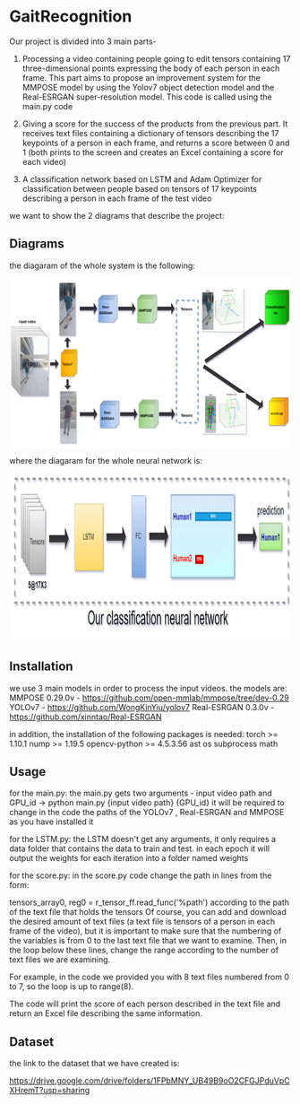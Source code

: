 # GaitRecognition

Our project is divided into 3 main parts-

1.  Processing a video containing people going to edit tensors
    containing 17 three-dimensional points expressing the body of each
    person in each frame. This part aims to propose an improvement
    system for the MMPOSE model by using the Yolov7 object detection
    model and the Real-ESRGAN super-resolution model. This code is
    called using the main.py code

2.  Giving a score for the success of the products from the previous
    part. It receives text files containing a dictionary of tensors
    describing the 17 keypoints of a person in each frame, and returns a
    score between 0 and 1 (both prints to the screen and creates an
    Excel containing a score for each video)

3.  A classification network based on LSTM and Adam Optimizer for
    classification between people based on tensors of 17 keypoints
    describing a person in each frame of the test video

we want to show the 2 diagrams that describe the project: 
## Diagrams

the diagaram of the whole system is the following:

<p align="center">
  <img height="300" src="README_imgs/SYSTEM_block_diagram.png">
</p>


where the diagaram for the whole neural network is:

<p align="center">
  <img height="300" src="README_imgs/NN_block_diagram.png">
</p>


## Installation

we use 3 main models in order to process the input videos. the models
are: MMPOSE 0.29.0v - https://github.com/open-mmlab/mmpose/tree/dev-0.29
YOLOv7 - https://github.com/WongKinYiu/yolov7 Real-ESRGAN 0.3.0v -
https://github.com/xinntao/Real-ESRGAN

in addition, the installation of the following packages is needed: torch
\>= 1.10.1 nump \>= 1.19.5 opencv-python \>= 4.5.3.56 ast os subprocess
math

## Usage

for the main.py: the main.py gets two arguments - input video path and
GPU_id -\> python main.py {input video path} {GPU_id} it will be
required to change in the code the paths of the YOLOv7 , Real-ESRGAN and
MMPOSE as you have installed it

for the LSTM.py: the LSTM doesn't get any arguments, it only requires a
data folder that contains the data to train and test. in each epoch it
will output the weights for each iteration into a folder named weights

for the score.py: in the score.py code change the path in lines from the
form:

tensors_array0, reg0 = r_tensor_ff.read_func('%path') according to the
path of the text file that holds the tensors Of course, you can add and
download the desired amount of text files (a text file is tensors of a
person in each frame of the video), but it is important to make sure
that the numbering of the variables is from 0 to the last text file that
we want to examine. Then, in the loop below these lines, change the
range according to the number of text files we are examining.

For example, in the code we provided you with 8 text files numbered from
0 to 7, so the loop is up to range(8).

The code will print the score of each person described in the text file
and return an Excel file describing the same information.

## Dataset

the link to the dataset that we have created is:

https://drive.google.com/drive/folders/1FPbMNY_UB49B9oO2CFGJPduVpCXHremT?usp=sharing
